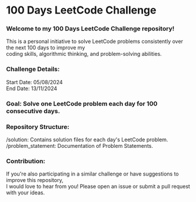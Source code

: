 <h1>100 Days LeetCode Challenge</h1> 

<h3>Welcome to my 100 Days LeetCode Challenge repository!</h3>
<p>This is a personal initiative to solve LeetCode problems consistently over the next 100 days to improve my <br>coding skills,
algorithmic thinking, and problem-solving abilities.</p>

<h3>Challenge Details:</h3>
<p>Start Date: 05/08/2024<br>
End Date: 13/11/2024</p>

<h3>Goal: Solve one LeetCode problem each day for 100 consecutive days.<h3>

<h3>Repository Structure:</h3>
<p>/solution: Contains solution files for each day's LeetCode problem.<br>
/problem_statement: Documentation of Problem Statements.</p>

<h3>Contribution:</h3>
<p>If you're also participating in a similar challenge or have suggestions to improve this repository, <br>
I would love to hear from you! Please open an issue or submit a pull request with your ideas.</p>
